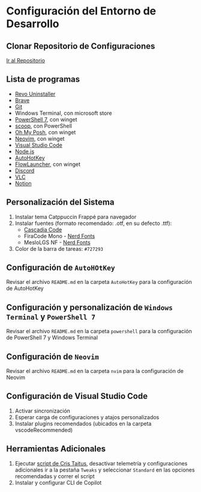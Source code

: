 # Configuración del Entorno de Desarrollo

## Clonar Repositorio de Configuraciones

   [Ir al Repositorio](https://github.com/CamiloGdev/neovim-config)

## Lista de programas

* [Revo Uninstaller](https://www.revouninstaller.com/es/revo-uninstaller-free-download/)
* [Brave](https://brave.com/)
* [Git](https://git-scm.com/)
* Windows Terminal, con microsoft store
* [PowerShell 7](https://learn.microsoft.com/es-es/powershell/scripting/install/installing-powershell-on-windows?view=powershell-7.4#install-powershell-using-winget-recommended), con winget
* [scoop](https://scoop.sh/), con PowerShell
* [Oh My Posh](https://ohmyposh.dev/docs/installation/windows#installation), con winget
* [Neovim](https://github.com/neovim/neovim/blob/master/INSTALL.md#winget), con winget
* [Visual Studio Code](https://code.visualstudio.com/)
* [Node.js](https://nodejs.org/es/)
* [AutoHotKey](https://www.autohotkey.com/)
* [FlowLauncher](https://www.flowlauncher.com/), con winget
* [Discord](https://discord.com/)
* [VLC](https://www.videolan.org/vlc/)
* [Notion](https://www.notion.so/desktop)

## Personalización del Sistema

1. Instalar tema Catppuccin Frappé para navegador
2. Instalar fuentes (formato recomendado: .otf, en su defecto .ttf):
   * [Cascadia Code](https://github.com/microsoft/cascadia-code/releases)
   * FiraCode Mono - [Nerd Fonts](https://www.nerdfonts.com/font-downloads)
   * MesloLGS NF - [Nerd Fonts](https://www.nerdfonts.com/font-downloads)
3. Color de la barra de tareas: `#727293`

## Configuración de `AutoHOtKey`

   Revisar el archivo `README.md` en la carpeta `AutoHotKey` para la configuración de AutoHotKey

## Configuración y personalización de `Windows Terminal` y `PowerShell 7`

   Revisar el archivo `README.md` en la carpeta `powershell` para la configuración de PowerShell 7 y Windows Terminal

## Configuración de `Neovim`

   Revisar el archivo `README.md` en la carpeta `nvim` para la configuración de Neovim

## Configuración de Visual Studio Code

1. Activar sincronización
2. Esperar carga de configuraciones y atajos personalizados
3. Instalar plugins recomendados (ubicados en la carpeta vscodeRecommended)

## Herramientas Adicionales

1. Ejecutar [script de Cris Taitus](https://christitus.com/windows-utility-improved/), desactivar telemetría y configuraciones adicionales
   ir a la pestaña `Tweaks` y seleccionar `Standard` en las opciones recomendadas y correr el script
2. Instalar y configurar CLI de Copilot
